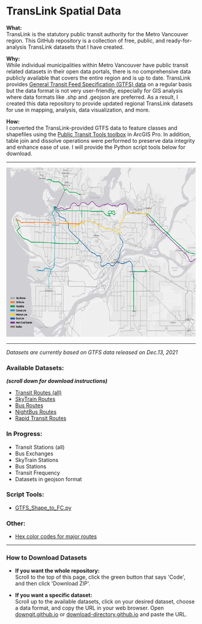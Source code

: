 # TransLink Spatial Data

<b>What:</b>   
TransLink is the statutory public transit authority for the Metro Vancouver region. This GitHub repository is a collection of free, public, and ready-for-analysis TransLink datasets that I have created.

<b>Why:</b>  
While individual municipalities within Metro Vancouver have public transit related datasets in their open data portals, there is no comprehensive data publicly available that covers the entire region and is up to date. TransLink provides [General Transit Feed Specification (GTFS) data](https://developer.translink.ca/servicesgtfs/gtfsdata) on a regular basis but the data format is not very user-friendly, especially for GIS analysis where data formats like .shp and .geojson are preferred. As a result, I created this data repository to provide updated regional TransLink datasets for use in mapping, analysis, data visualization, and more.

<b>How:</b>  
I converted the TransLink-provided GTFS data to feature classes and shapefiles using the [Public Transit Tools toolbox](https://pro.arcgis.com/en/pro-app/latest/tool-reference/conversion/an-overview-of-the-transit-feed-gtfs-toolset.htm) in ArcGIS Pro. In addition, table join and dissolve operations were performed to preserve data integrity and enhance ease of use. I will provide the Python script tools below for download.
___________________________________________________________________________
<p align="center">
<img src="images/Transit_Routes.png" width="766" height="450">
</p>  

______________________________________________________________________________
*Datasets are currently based on GTFS data released on Dec.13, 2021*

### Available Datasets:
__*(scroll down for download instructions)*__ 
* [Transit Routes (all)](/datasets/Transit_Routes_(ALL))   
* [SkyTrain Routes](datasets/SkyTrain_Routes)   
* [Bus Routes](datasets/Bus_Routes)
* [NightBus Routes](datasets/NightBus_Routes)  
* [Rapid Transit Routes](datasets/Rapid_Transit_Routes)


### In Progress:
* Transit Stations (all)  
* Bus Exchanges  
* SkyTrain Stations   
* Bus Stations  
* Transit Frequency  
* Datasets in geojson format  

### Script Tools:

* [GTFS_Shape_to_FC.py](script_tools/GTFS_Shape_to_FC.py)

### Other:
* [Hex color codes for major routes](other/route_colors.txt)
______________________________________________________________________________
### How to Download Datasets  
* **If you want the whole repository:**  
Scroll to the top of this page, click the green button that says 'Code', and then click 'Download ZIP'.
                                                            
* **If you want a specific dataset:**  
Scroll up to the available datasets, click on your desired dataset, choose a data format, and copy the URL in your web browser. Open [downgit.github.io](https://downgit.github.io) or [download-directory.github.io](https://download-directory.github.io) and paste the URL.

